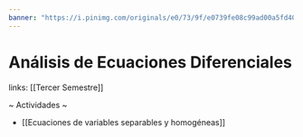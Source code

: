 ```yaml
---
banner: "https://i.pinimg.com/originals/e0/73/9f/e0739fe08c99ad00a5fd401313d6213b.png"
---
```

# Análisis de Ecuaciones Diferenciales
links: [[Tercer Semestre]]

~ Actividades ~
- [[Ecuaciones de variables separables y homogéneas]]